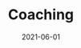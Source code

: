 ---
title: Coaching
layout: page.liquid
permalink: "/coaching/"
tags: page
date: 2021-06-01

header: 
    image: /assets/coaching-bg.jpg
sections:
  - template: quote
    title: "»Wir sind alle hier, um mit unseren Gaben zu etwas beizutragen, das größer ist als wir selbst«"
    text: Charles Eisenstein
  - template: text_block
    copytext: |-
        Begleitung ganz nah dran, Stärken wertschätzen, beobachten, was die individuelle Entwicklung behindert, Hindernisse transformieren.
  - template: image
    src: /assets/icons/coaching-icon-big.svg
    blinden_text: Freisinn - überlappende Rechtecke bilden neue Rechtecke, neue Räume
  - template: text_block
    copytext: |-
        Als „Coaches“ und Begleiter stehen wir im Dienst unserer Klienten und zwar auf Augenhöhe. Uns ist es wichtig, das wir Team sind, klar, liebevoll und unbestechlich. Unsere Arbeitsgrundlage bildet die Einsicht, dass wir a) nur erkennen, was uns selbst vertraut ist, und b) wir in einem Organismus des Lebens verbunden sind. 

        Unsere persönlichen Coachings sind der bewussten und verantwortlichen Erweiterung der jeweils persönlichen Möglichkeiten gewidmet. Du bestimmst, was für Deine jetzige Herausforderung stimmig ist: Einmalige, mehrmalige oder regelmässige Supervision durch eine BegleiterIn. 

        Als Methoden bedienen wir uns des gesamten Repertoires was jeder von uns dank eines reichen Erfahrungsspektrums mitbringt. 

---